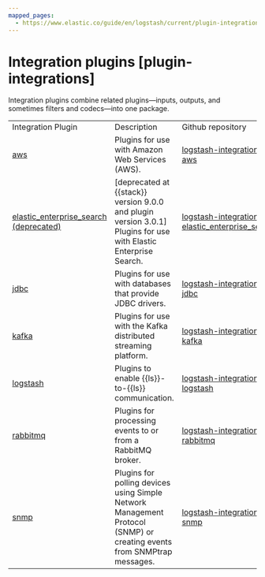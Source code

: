 ```yaml
---
mapped_pages:
  - https://www.elastic.co/guide/en/logstash/current/plugin-integrations.html
---
```


# Integration plugins [plugin-integrations]

Integration plugins combine related plugins—​inputs, outputs, and sometimes filters and codecs—​into one package.

|     |     |     |
| --- | --- | --- |
| Integration Plugin | Description | Github repository |
| [aws](/reference/plugins-integrations-aws.md) | Plugins for use with Amazon Web Services (AWS). | [logstash-integration-aws](https://github.com/logstash-plugins/logstash-integration-aws) |
| [elastic_enterprise_search (deprecated) ](/reference/plugins-integrations-elastic_enterprise_search.md) | [deprecated at {{stack}} version 9.0.0 and plugin version 3.0.1] Plugins for use with Elastic Enterprise Search. | [logstash-integration-elastic_enterprise_search](https://github.com/logstash-plugins/logstash-integration-elastic_enterprise_search) |
| [jdbc](/reference/plugins-integrations-jdbc.md) | Plugins for use with databases that provide JDBC drivers. | [logstash-integration-jdbc](https://github.com/logstash-plugins/logstash-integration-jdbc) |
| [kafka](/reference/plugins-integrations-kafka.md) | Plugins for use with the Kafka distributed streaming platform. | [logstash-integration-kafka](https://github.com/logstash-plugins/logstash-integration-kafka) |
| [logstash](/reference/plugins-integrations-logstash.md) | Plugins to enable {{ls}}-to-{{ls}} communication. | [logstash-integration-logstash](https://github.com/logstash-plugins/logstash-integration-logstash) |
| [rabbitmq](/reference/plugins-integrations-rabbitmq.md) | Plugins for processing events to or from a RabbitMQ broker. | [logstash-integration-rabbitmq](https://github.com/logstash-plugins/logstash-integration-rabbitmq) |
| [snmp](/reference/plugins-integrations-snmp.md) | Plugins for polling devices using Simple Network Management Protocol (SNMP) or creating events from SNMPtrap messages. | [logstash-integration-snmp](https://github.com/logstash-plugins/logstash-integration-snmp) |








